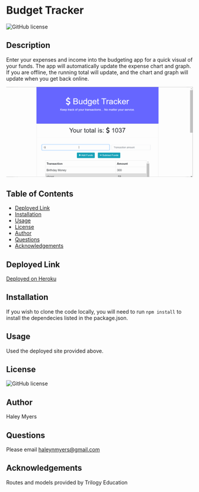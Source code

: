 # Budget Tracker
![GitHub license](https://img.shields.io/badge/license-MIT-blue.svg)

## Description
Enter your expenses and income into the budgeting app for a quick visual of your funds. The app will automatically update the expense chart and graph. If you are offline, the running total will update, and the chart and graph will update when you get back online.

![Budget App Demo](./public/budget-demo.gif)

## Table of Contents
* [Deployed Link](#deployed-link)
* [Installation](#installation)
* [Usage](#usage)
* [License](#license)
* [Author](#author)
* [Questions](#questions)
* [Acknowledgements](#acknowledgements)

## Deployed Link
[Deployed on Heroku](https://enigmatic-ridge-41605.herokuapp.com/)

## Installation
If you wish to clone the code locally, you will need to run
`npm install` to install the dependecies listed in the package.json. 

## Usage
Used the deployed site provided above.

## License
![GitHub license](https://img.shields.io/badge/license-MIT-blue.svg)

## Author
Haley Myers

## Questions
Please email [haleynmyers@gmail.com](mailto:haleynmyers@gmail.com)

## Acknowledgements
Routes and models provided by Trilogy Education



